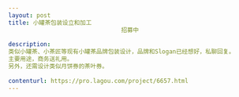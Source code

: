 ```yaml
---                
layout: post       
title: 小罐茶包装设立和加工
                                招募中
           
description: 
类似小罐茶、小茶匠等现有小罐茶品牌包装设计，品牌和Slogan已经想好，私聊回复。
主要用途，商务送礼用。
另外，还需设计类似月饼券的茶叶券。
     
contenturl: https://pro.lagou.com/project/6657.html      
---                 
```

